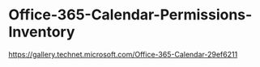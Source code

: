 # Office-365-Calendar-Permissions-Inventory

https://gallery.technet.microsoft.com/Office-365-Calendar-29ef6211
